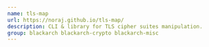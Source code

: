 ```yaml
---
name: tls-map
url: https://noraj.github.io/tls-map/
description: CLI & library for TLS cipher suites manipulation.
group: blackarch blackarch-crypto blackarch-misc
---
```

